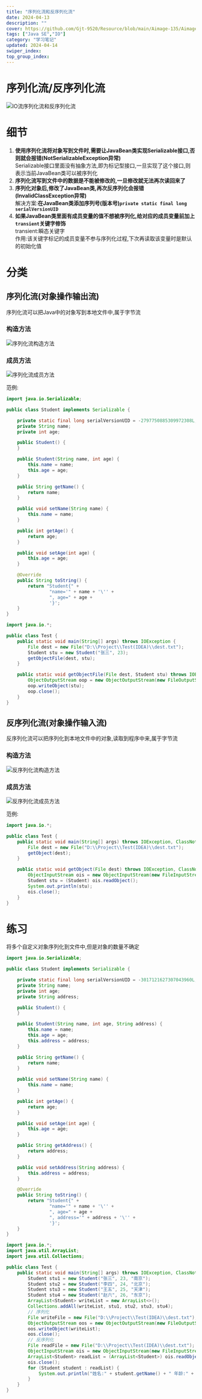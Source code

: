 ```yaml
---
title: "序列化流和反序列化流"
date: 2024-04-13
description: ""
cover: https://github.com/Gjt-9520/Resource/blob/main/Aimage-135/Aimage122.jpg?raw=true
tags: ["Java SE","IO"]
category: "学习笔记"
updated: 2024-04-14
swiper_index: 
top_group_index: 
---
```


# 序列化流/反序列化流

![IO流序列化流和反序列化流](../images/IO流序列化流.png)

# 细节

1. **使用序列化流将对象写到文件时,需要让JavaBean类实现Serializable接口,否则就会报错(NotSerializableException异常)**                        
Serializable接口里面没有抽象方法,即为标记型接口,一旦实现了这个接口,则表示当前JavaBean类可以被序列化          
2. **序列化流写到文件中的数据是不能被修改的,一旦修改就无法再次读回来了**                   
3. **序列化对象后,修改了JavaBean类,再次反序列化会报错(InvalidClassException异常)**           
解决方案:**在JavaBean类添加序列号(版本号)`private static final long serialVersionUID`**                
4. **如果JavaBean类里面有成员变量的值不想被序列化,给对应的成员变量前加上`transient`关键字修饰**           
transient:瞬态关键字           
作用:该关键字标记的成员变量不参与序列化过程,下次再读取该变量时是默认的初始化值                                            

# 分类

## 序列化流(对象操作输出流)

序列化流可以把Java中的对象写到本地文件中,属于字节流

### 构造方法

![序列化流构造方法](../images/序列化流构造方法.png)

### 成员方法

![序列化流成员方法](../images/序列化流成员方法.png)

范例:

```java
import java.io.Serializable;

public class Student implements Serializable {

    private static final long serialVersionUID = -2797750885309972308L;
    private String name;
    private int age;

    public Student() {
    }

    public Student(String name, int age) {
        this.name = name;
        this.age = age;
    }

    public String getName() {
        return name;
    }

    public void setName(String name) {
        this.name = name;
    }

    public int getAge() {
        return age;
    }

    public void setAge(int age) {
        this.age = age;
    }

    @Override
    public String toString() {
        return "Student{" +
                "name='" + name + '\'' +
                ", age=" + age +
                '}';
    }
}
```

```java
import java.io.*;

public class Test {
    public static void main(String[] args) throws IOException {
        File dest = new File("D:\\Project\\Test(IDEA)\\dest.txt");
        Student stu = new Student("张三", 23);
        getObjectFile(dest, stu);
    }

    public static void getObjectFile(File dest, Student stu) throws IOException {
        ObjectOutputStream oop = new ObjectOutputStream(new FileOutputStream(dest));
        oop.writeObject(stu);
        oop.close();
    }
}
```

## 反序列化流(对象操作输入流)

反序列化流可以把序列化到本地文件中的对象,读取到程序中来,属于字节流

### 构造方法

![反序列化流构造方法](../images/反序列化流构造方法.png.png)

### 成员方法

![反序列化流成员方法](../images/反序列化流成员方法.png)

范例:

```java
import java.io.*;

public class Test {
    public static void main(String[] args) throws IOException, ClassNotFoundException {
        File dest = new File("D:\\Project\\Test(IDEA)\\dest.txt");
        getObject(dest);
    }

    public static void getObject(File dest) throws IOException, ClassNotFoundException {
        ObjectInputStream ois = new ObjectInputStream(new FileInputStream(dest));
        Student stu = (Student) ois.readObject();
        System.out.println(stu);
        ois.close();
    }
}
```

# 练习

将多个自定义对象序列化到文件中,但是对象的数量不确定

```java
import java.io.Serializable;

public class Student implements Serializable {

    private static final long serialVersionUID = -3017121627307043960L;
    private String name;
    private int age;
    private String address;

    public Student() {
    }

    public Student(String name, int age, String address) {
        this.name = name;
        this.age = age;
        this.address = address;
    }

    public String getName() {
        return name;
    }

    public void setName(String name) {
        this.name = name;
    }

    public int getAge() {
        return age;
    }

    public void setAge(int age) {
        this.age = age;
    }

    public String getAddress() {
        return address;
    }

    public void setAddress(String address) {
        this.address = address;
    }

    @Override
    public String toString() {
        return "Student{" +
                "name='" + name + '\'' +
                ", age=" + age +
                ", address='" + address + '\'' +
                '}';
    }
}
```

```java
import java.io.*;
import java.util.ArrayList;
import java.util.Collections;

public class Test {
    public static void main(String[] args) throws IOException, ClassNotFoundException {
        Student stu1 = new Student("张三", 23, "南京");
        Student stu2 = new Student("李四", 24, "北京");
        Student stu3 = new Student("王五", 25, "天津");
        Student stu4 = new Student("赵六", 26, "东京");
        ArrayList<Student> writeList = new ArrayList<>();
        Collections.addAll(writeList, stu1, stu2, stu3, stu4);
        // 序列化
        File writeFile = new File("D:\\Project\\Test(IDEA)\\dest.txt");
        ObjectOutputStream oos = new ObjectOutputStream(new FileOutputStream(writeFile, false));
        oos.writeObject(writeList);
        oos.close();
        // 反序列化
        File readFile = new File("D:\\Project\\Test(IDEA)\\dest.txt");
        ObjectInputStream ois = new ObjectInputStream(new FileInputStream(readFile));
        ArrayList<Student> readList = (ArrayList<Student>) ois.readObject();
        ois.close();
        for (Student student : readList) {
            System.out.println("姓名:" + student.getName() + " 年龄:" + student.getAge() + " 住址:" + student.getAddress());
        }
    }
}
```